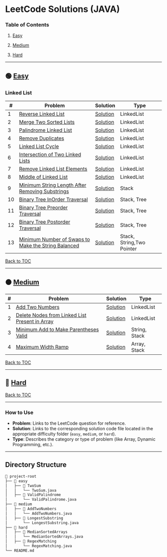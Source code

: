 # LeetCode Solutions (JAVA)

### Table of Contents

1. [Easy](#-easy)

2. [Medium](#-medium)

3. [Hard](#-hard)

---

## 🟢 [Easy](easy)

### Linked List

| #   | Problem                                                                                                                                               | Solution                                                                           | Type                      |
| --- | ----------------------------------------------------------------------------------------------------------------------------------------------------- | ---------------------------------------------------------------------------------- | ------------------------- |
| 1   | [Reverse Linked List](https://leetcode.com/problems/reverse-linked-list/description/)                                                                 | [Solution](easy/reverse-linked-list/Solution.java)                                 | LinkedList                |
| 2   | [Merge Two Sorted Lists](https://leetcode.com/problems/merge-two-sorted-lists/description/)                                                           | [Solution](easy/merge-two-sorted-lists/Solution.java)                              | LinkedList                |
| 3   | [Palindrome Linked List](https://leetcode.com/problems/palindrome-linked-list/description/)                                                           | [Solution](easy/palindrome-linked-list/Solution.java)                              | LinkedList                |
| 4   | [Remove Duplicates](https://leetcode.com/problems/remove-duplicates-from-sorted-list/)                                                                | [Solution](easy/remove-duplicates/Solution.java)                                   | LinkedList                |
| 5   | [ Linked List Cycle](https://leetcode.com/problems/linked-list-cycle/description/)                                                                    | [Solution](easy/linked-list-cycle/Solution.java)                                   | LinkedList                |
| 6   | [ Intersection of Two Linked Lists](https://leetcode.com/problems/intersection-of-two-linked-lists/description/)                                      | [Solution](easy/intersection-of-two-linked-list/Solution.java)                     | LinkedList                |
| 7   | [Remove Linked List Elements](https://leetcode.com/problems/remove-linked-list-elements/description/)                                                 | [Solution](easy/remove-linked-list-elements/Solution.java)                         | LinkedList                |
| 8   | [Middle of Linked List](https://leetcode.com/problems/middle-of-the-linked-list/)                                                                     | [Solution](easy/middle-of-linked-list/Solution.java)                               | LinkedList                |
| 9   | [Minimum String Length After Removing Substrings](https://leetcode.com/problems/minimum-string-length-after-removing-substrings/)                     | [Solution](easy/minimum-string-length-after-removing-substrings/Solution.java)     | Stack                     |
| 10  | [Binary Tree InOrder Traversal](https://leetcode.com/problems/binary-tree-inorder-traversal/)                                                         | [Solution](easy/binary-tree-inorder-traversal/Solution.java)                       | Stack, Tree               |
| 11  | [Binary Tree Preorder Traversal](https://leetcode.com/problems/binary-tree-preorder-traversal/description/)                                           | [Solution](easy/binary-tree-preorder-traversal/Solution.java)                      | Stack, Tree               |
| 12  | [Binary Tree Postorder Traversal](https://leetcode.com/problems/binary-tree-postorder-traversal/description/)                                         | [Solution](easy/binary-tree-postorder-traversal/Solution.java)                     | Stack, Tree               |
| 13  | [Minimum Number of Swaps to Make the String Balanced](https://leetcode.com/problems/minimum-number-of-swaps-to-make-the-string-balanced/description/) | [Solution](easy/minimum-number-of-swaps-to-make-the-string-balanced/Solution.java) | Stack, String,Two Pointer |

[Back to TOC](#table-of-contents)

---

## 🟠 [Medium](medium)

| #   | Problem                                                                                                                                     | Solution                                                                        | Type          |
| --- | ------------------------------------------------------------------------------------------------------------------------------------------- | ------------------------------------------------------------------------------- | ------------- |
| 1   | [Add Two Numbers](https://leetcode.com/problems/add-two-numbers/)                                                                           | [Solution](medium/add-two-numbers/Solution.java)                                | LinkedList    |
| 2   | [Delete Nodes from Linked List Present in Array](https://leetcode.com/problems/delete-nodes-from-linked-list-present-in-array/description/) | [Solution](medium/delete-nodes-from-linked-list-present-in-array/Solution.java) | LinkedList    |
| 3   | [Minimum Add to Make Parentheses Valid](https://leetcode.com/problems/minimum-add-to-make-parentheses-valid/description/)                   | [Solution](medium/minimum-add-to-make-parentheses-valid/Solution.java)          | String, Stack |
| 4   | [Maximum Width Ramp](https://leetcode.com/problems/maximum-width-ramp/description/)                                                         | [Solution](medium/maximum-width-ramp/Solution.java)                             | Array, Stack  |

[Back to TOC](#table-of-contents)

---

## 🔴 [Hard](hard)

[Back to TOC](#table-of-contents)

---

### How to Use

- **Problem**: Links to the LeetCode question for reference.
- **Solution**: Links to the corresponding solution code file located in the appropriate difficulty folder (`easy`, `medium`, or `hard`).
- **Type**: Describes the category or type of problem (like Array, Dynamic Programming, etc.).

---

## Directory Structure

```bash
📂 project-root
├── 📂 easy
│   ├── 📂 TwoSum
│   │   └── TwoSum.java
│   ├── 📂 ValidPalindrome
│       └── ValidPalindrome.java
├── 📂 medium
│   ├── 📂 AddTwoNumbers
│   │   └── AddTwoNumbers.java
│   ├── 📂 LongestSubstring
│       └── LongestSubstring.java
├── 📂 hard
│   ├── 📂 MedianSortedArrays
│   │   └── MedianSortedArrays.java
│   ├── 📂 RegexMatching
│       └── RegexMatching.java
└── README.md

```

